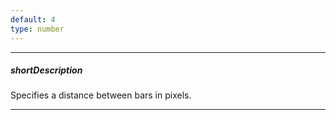 ```yaml
---
default: 4
type: number
---
```

---
##### shortDescription
Specifies a distance between bars in pixels.

---
